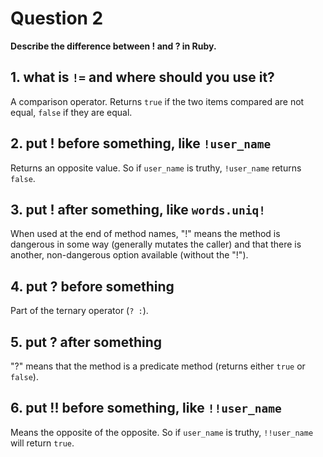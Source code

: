 # Question 2

**Describe the difference between ! and ? in Ruby.**

## 1. what is `!=` and where should you use it?

A comparison operator.  Returns `true` if the two items compared are not equal, `false` if they are equal.

## 2. put ! before something, like `!user_name`

Returns an opposite value.  So if `user_name` is truthy, `!user_name` returns `false`.

## 3. put ! after something, like `words.uniq!`

When used at the end of method names, "!" means the method is dangerous in some way (generally mutates the caller) and that there is another, non-dangerous option available (without the "!").

## 4. put ? before something

Part of the ternary operator (`? :`).

## 5. put ? after something

"?" means that the method is a predicate method (returns either `true` or `false`).

## 6. put !! before something, like `!!user_name`

Means the opposite of the opposite.  So if `user_name` is truthy, `!!user_name` will return `true`.